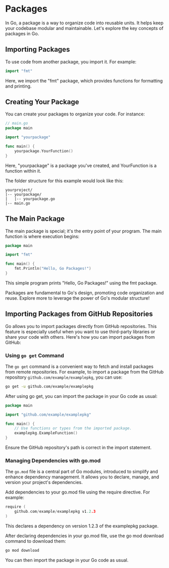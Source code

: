 # Packages

In Go, a package is a way to organize code into reusable units. It helps keep your codebase modular and maintainable. Let's explore the key concepts of packages in Go.

## Importing Packages

To use code from another package, you import it. For example:

```go
import "fmt"
```

Here, we import the "fmt" package, which provides functions for formatting and printing.

## Creating Your Package

You can create your packages to organize your code. For instance:

```go
// main.go
package main

import "yourpackage"

func main() {
    yourpackage.YourFunction()
}
```

Here, "yourpackage" is a package you've created, and YourFunction is a function within it.

The folder structure for this example would look like this:

```
yourproject/
|-- yourpackage/
|   |-- yourpackage.go
|-- main.go
```

## The Main Package

The main package is special; it's the entry point of your program. The main function is where execution begins:

```go
package main

import "fmt"

func main() {
    fmt.Println("Hello, Go Packages!")
}
```

This simple program prints "Hello, Go Packages!" using the fmt package.

Packages are fundamental to Go's design, promoting code organization and reuse. Explore more to leverage the power of Go's modular structure!

## Importing Packages from GitHub Repositories

Go allows you to import packages directly from GitHub repositories. This feature is especially useful when you want to use third-party libraries or share your code with others. Here's how you can import packages from GitHub:

### Using `go get` Command

The `go get` command is a convenient way to fetch and install packages from remote repositories. For example, to import a package from the GitHub repository `github.com/example/examplepkg`, you can use:

```sh
go get -u github.com/example/examplepkg
```

After using go get, you can import the package in your Go code as usual:

```go
package main

import "github.com/example/examplepkg"

func main() {
    // Use functions or types from the imported package.
    examplepkg.ExampleFunction()
}
```

Ensure the GitHub repository's path is correct in the import statement.

### Managing Dependencies with go.mod

The `go.mod` file is a central part of Go modules, introduced to simplify and enhance dependency management. It allows you to declare, manage, and version your project's dependencies.

Add dependencies to your go.mod file using the require directive. For example:

```go
require (
    github.com/example/examplepkg v1.2.3
)
```
This declares a dependency on version 1.2.3 of the examplepkg package.

After declaring dependencies in your go.mod file, use the go mod download command to download them:

```sh
go mod download
```

You can then import the package in your Go code as usual.
